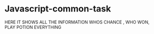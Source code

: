 # Javascript-common-task

 HERE IT SHOWS ALL THE INFORMATION WHOS CHANCE , WHO WON, PLAY POTION EVERYTHING
